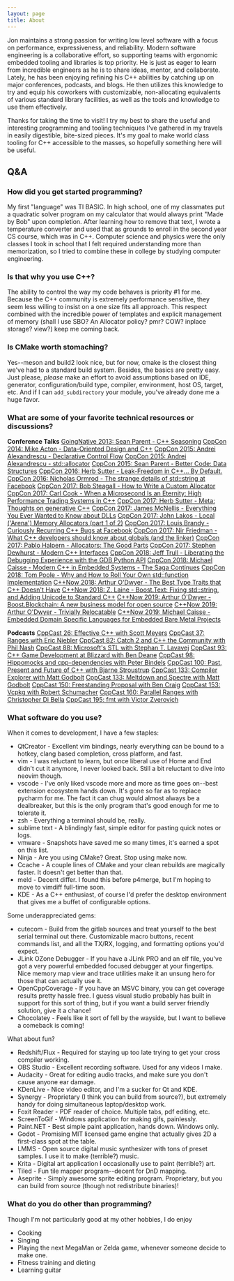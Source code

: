 ```yaml
---
layout: page
title: About
---
```


<p class="message">
  Jon maintains a strong passion for writing low level software with a focus on performance, expressiveness, and reliability. Modern software engineering is a collaborative effort, so supporting teams with ergonomic embedded tooling and libraries is top priority. He is just as eager to learn from incredible engineers as he is to share ideas, mentor, and collaborate.
  Lately, he has been enjoying refining his C++ abilities by catching up on major conferences, podcasts, and blogs. He then utilizes this knowledge to try and equip his coworkers with customizable, non-allocating equivalents of various standard library facilities, as well as the tools and knowledge to use them effectively.
</p>

Thanks for taking the time to visit! I try my best to share the useful and interesting programming and tooling techniques I've gathered in my travels in easily digestible, bite-sized pieces. It's my goal to make world class tooling for C++ accessible to the masses, so hopefully something here will be useful.

## Q&A

### How did you get started programming?
My first "language" was TI BASIC. In high school, one of my classmates put a quadratic solver program on my calculator that would always print "Made by Bob" upon completion. After learning how to remove that text, I wrote a temperature converter and used that as grounds to enroll in the second year CS course, which was in C++. Computer science and physics were the only classes I took in school that I felt required understanding more than memorization, so I tried to combine these in college by studying computer engineering.

### Is that why you use C++?
The ability to control the way my code behaves is priority #1 for me. Because the C++ community is extremely performance sensitive, they seem less willing to insist on a one size fits all approach. This respect combined with the incredible power of templates and explicit management of memory (shall I use SBO? An Allocator policy? pmr? COW? inplace storage? view?) keep me coming back.

### Is CMake worth stomaching?
Yes--meson and build2 look nice, but for now, cmake is the closest thing we've had to a standard build system. Besides, the basics are pretty easy. Just please, *please* make an effort to avoid assumptions based on IDE, generator, configuration/build type, compiler, environment, host OS, target, etc. And if I can `add_subdirectory` your module, you've already done me a huge favor.

### What are some of your favorite technical resources or discussions?
**Conference Talks**
[GoingNative 2013: Sean Parent - C++ Seasoning](https://youtu.be/W2tWOdzgXHA)
[CppCon 2014: Mike Acton - Data-Oriented Design and C++](https://youtu.be/rX0ItVEVjHc)
[CppCon 2015: Andrei Alexandrescu - Declarative Control Flow](https://youtu.be/WjTrfoiB0MQ)
[CppCon 2015: Andrei Alexandrescu - std::allocator](https://youtu.be/LIb3L4vKZ7U)
[CppCon 2015: Sean Parent - Better Code: Data Structures](https://youtu.be/sWgDk-o-6ZE)
[CppCon 2016: Herb Sutter - Leak-Freedom in C++... By Default.](https://youtu.be/JfmTagWcqoE)
[CppCon 2016: Nicholas Ormrod - The strange details of std::string at Facebook](https://youtu.be/kPR8h4-qZdk)
[CppCon 2017: Bob Steagall - How to Write a Custom Allocator](https://youtu.be/kSWfushlvB8)
[CppCon 2017: Carl Cook - When a Microsecond Is an Eternity: High Performance Trading Systems in C++](https://youtu.be/NH1Tta7purM)
[CppCon 2017: Herb Sutter - Meta: Thoughts on generative C++](https://youtu.be/4AfRAVcThyA)
[CppCon 2017: James McNellis - Everything You Ever Wanted to Know about DLLs](https://youtu.be/JPQWQfDhICA)
[CppCon 2017: John Lakos - Local ('Arena') Memory Allocators (part 1 of 2)](https://youtu.be/nZNd5FjSquk)
[CppCon 2017: Louis Brandy - Curiously Recurring C++ Bugs at Facebook](https://youtu.be/lkgszkPnV8g)
[CppCon 2017: Nir Friedman - What C++ developers should know about globals (and the linker)](https://youtu.be/xVT1y0xWgww)
[CppCon 2017: Pablo Halpern - Allocators: The Good Parts](https://youtu.be/v3dz-AKOVL8)
[CppCon 2017: Stephen Dewhurst - Modern C++ Interfaces](https://youtu.be/PFdWqa68LmA)
[CppCon 2018: Jeff Trull - Liberating the Debugging Experience with the GDB Python API](https://youtu.be/ck_jCH_G7pA)
[CppCon 2018: Michael Caisse - Modern C++ in Embedded Systems - The Saga Continues](https://youtu.be/LfRLQ7IChtg)
[CppCon 2018: Tom Poole - Why and How to Roll Your Own std::function Implementation](https://youtu.be/VY83afAJUIg)
[C++Now 2018: Arthur O'Dwyer - The Best Type Traits that C++ Doesn't Have](https://youtu.be/MWBfmmg8-Yo)
[C++Now 2018: Z. Laine - Boost.Text: Fixing std::string, and Adding Unicode to Standard C++](https://youtu.be/944GjKxwMBo)
[C++Now 2019: Arthur O'Dwyer - Boost.Blockchain: A new business model for open source](https://youtu.be/2v2N12xeruc)
[C++Now 2019: Arthur O'Dwyer - Trivially Relocatable](https://youtu.be/SGdfPextuAU)
[C++Now 2019: Michael Caisse - Embedded Domain Specific Languages for Embedded Bare Metal Projects](https://youtu.be/OkeRijjmoh8)

**Podcasts**
[CppCast 26: Effective C++ with Scott Meyers](http://cppcast.com/2016/01/matt-godbolt/)
[CppCast 37: Ranges with Eric Niebler](http://cppcast.com/2015/12/eric-niebler/)
[CppCast 82: Catch 2 and C++ the Community with Phil Nash](http://cppcast.com/2015/05/phil-nash/)
[CppCast 88: Microsoft's STL with Stephan T. Lavavej](http://cppcast.com/2017/02/stephan-lavavej/)
[CppCast 93: C++ Game Development at Blizzard with Ben Deane](http://cppcast.com/2017/03/ben-deane/)
[CppCast 98: Hippomocks and cpp-dependencies with Peter Bindels](http://cppcast.com/2017/04/peter-bindels/)
[CppCast 100: Past, Present and Future of C++ with Bjarne Stroustrup](http://cppcast.com/2017/05/bjarne-stroustrup/)
[CppCast 133: Compiler Explorer with Matt Godbolt](http://cppcast.com/2016/01/matt-godbolt/)
[CppCast 133: Meltdown and Spectre with Matt Godbolt](http://cppcast.com/2018/01/matt-godbolt/)
[CppCast 150: Freestanding Proposal with Ben Craig](http://cppcast.com/2018/05/ben-craig/)
[CppCast 153: Vcpkg with Robert Schumacher](http://cppcast.com/2018/06/robert-schumacher/)
[CppCast 160: Parallel Ranges with Christopher Di Bella](http://cppcast.com/2018/07/chris-dibella/)
[CppCast 195: fmt with Victor Zverovich](http://cppcast.com/2019/04/victor-zverovich/)

### What software do you use?
When it comes to development, I have a few staples:
- QtCreator - Excellent vim bindings, nearly everything can be bound to a hotkey, clang based completion, cross platform, and fast.
- vim - I was reluctant to learn, but once liberal use of Home and End didn't cut it anymore, I never looked back. Still a bit reluctant to dive into neovim though.
- vscode - I've only liked vscode more and more as time goes on--best extension ecosystem hands down. It's gone so far as to replace pycharm for me. The fact it can chug would almost always be a dealbreaker, but this is the only program that's good enough for me to tolerate it.
- zsh - Everything a terminal should be, really.
- sublime text - A blindingly fast, simple editor for pasting quick notes or logs.
- vmware - Snapshots have saved me so many times, it's earned a spot on this list.
- Ninja - Are you using CMake? Great. Stop using make now.
- Ccache - A couple lines of CMake and your clean rebuilds are magically faster. It doesn't get better than that.
- meld - Decent differ. I found this before p4merge, but I'm hoping to move to vimdiff full-time soon.
- KDE - As a C++ enthusiast, of course I'd prefer the desktop environment that gives me a buffet of configurable options.

Some underappreciated gems:
- cutecom - Build from the gitlab sources and treat yourself to the best serial terminal out there. Customizable macro buttons, recent commands list, and all the TX/RX, logging, and formatting options you'd expect.
- JLink OZone Debugger - If you have a JLink PRO and an elf file, you've got a very powerful embedded focused debugger at your fingertips. Nice memory map view and trace utilities make it an unsung hero for those that can actually use it.
- OpenCppCoverage - If you have an MSVC binary, you can get coverage results pretty hassle free. I guess visual studio probably has built in support for this sort of thing, but if you want a build server friendly solution, give it a chance!
- Chocolatey - Feels like it sort of fell by the wayside, but I want to believe a comeback is coming!

What about fun?
- Redshift/Flux - Required for staying up too late trying to get your cross compiler working.
- OBS Studio - Excellent recording software. Used for any videos I make.
- Audacity - Great for editing audio tracks, and make sure you don't cause anyone ear damage. 
- KDenLive - Nice video editor, and I'm a sucker for Qt and KDE.
- Synergy - Proprietary (I think you can build from source?), but extremely handy for doing simultaneous laptop/desktop work.
- Foxit Reader - PDF reader of choice. Multiple tabs, pdf editing, etc.
- ScreenToGif - Windows application for making gifs, painlessly.
- Paint.NET - Best simple paint application, hands down. Windows only.
- Godot - Promising MIT licensed game engine that actually gives 2D a first-class spot at the table.
- LMMS - Open source digital music synthesizer with tons of preset samples. I use it to make (terrible?) music.
- Krita - Digital art application I occasionally use to paint (terrible?) art.
- Tiled - Fun tile mapper program--decent for DnD mapping.
- Aseprite - Simply awesome sprite editing program. Proprietary, but you can build from source (though not redistribute binaries)!

### What do you do other than programming?
Though I'm not particularly good at my other hobbies, I do enjoy
- Cooking
- Singing
- Playing the next MegaMan or Zelda game, whenever someone decide to make one.
- Fitness training and dieting
- Learning guitar
